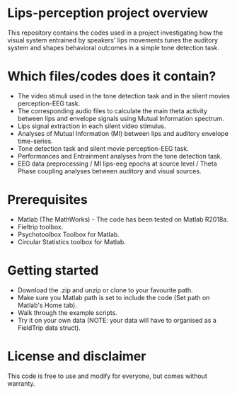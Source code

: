 # Lips-perception project overview

This repository contains the codes used in a project investigating how the visual system entrained by speakers' lips movements tunes the auditory system and shapes behavioral outcomes in a simple tone detection task.

# Which files/codes does it contain?

- The video stimuli used in the tone detection task and in the silent movies perception-EEG task.
- The corresponding audio files to calculate the main theta activity between lips and envelope signals using Mutual Information spectrum.
- Lips signal extraction in each silent video stimulus.
- Analyses of Mutual Information (MI) between lips and auditory envelope time-series.
- Tone detection task and silent movie perception-EEG task.
- Performances and Entrainment analyses from the tone detection task.
- EEG data preprocessing / MI lips-eeg epochs at source level / Theta Phase coupling analyses between auditory and visual sources.

# Prerequisites

- Matlab (The MathWorks) - The code has been tested on Matlab R2018a.
- Fieltrip toolbox.
- Psychotoolbox Toolbox for Matlab.
- Circular Statistics toolbox for Matlab.

# Getting started

- Download the .zip and unzip or clone to your favourite path.
- Make sure you Matlab path is set to include the code (Set path on Matlab's Home tab).
- Walk through the example scripts.
- Try it on your own data (NOTE: your data will have to organised as a FieldTrip data struct).

# License and disclaimer

This code is free to use and modify for everyone, but comes without warranty.
